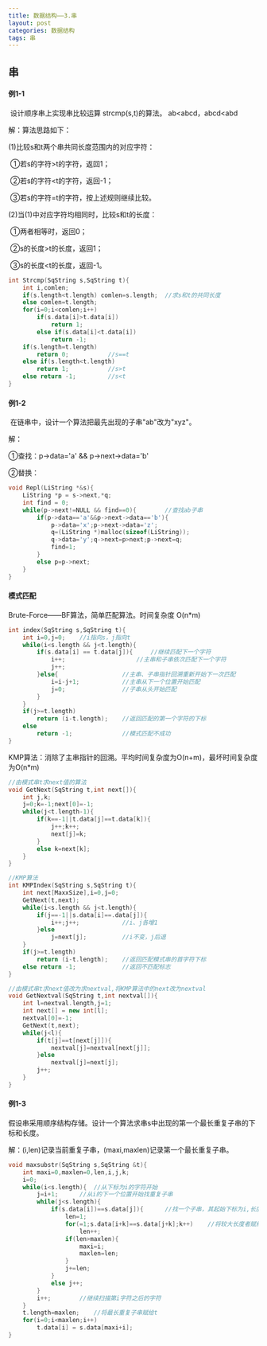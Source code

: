 ```yaml
---
title: 数据结构——3.串
layout: post
categories: 数据结构
tags: 串
---
```

## 串

#### 例1-1

​	设计顺序串上实现串比较运算 strcmp(s,t)的算法。	ab<abcd，abcd<abd

解：算法思路如下：

(1)比较s和t两个串共同长度范围内的对应字符：

​	①若s的字符>t的字符，返回1；

​	②若s的字符<t的字符，返回-1；

​	③若s的字符=t的字符，按上述规则继续比较。

(2)当(1)中对应字符均相同时，比较s和t的长度：

​	①两者相等时，返回0；

​	②s的长度>t的长度，返回1；

​	③s的长度<t的长度，返回-1。

```c++
int Strcmp(SqString s,SqString t){
    int i,comlen;
    if(s.length<t.length) comlen=s.length;	//求s和t的共同长度
    else comlen=t.length;
    for(i=0;i<comlen;i++)
        if(s.data[i]>t.data[i])
            return 1;
  		else if(s.data[i]<t.data[i])
            return -1;
    if(s.length=t.length)
        return 0;			//s==t
    else if(s.length<t.length)
        return 1;			//s>t
    else return -1;			//s<t
}
```

#### 例1-2

​	在链串中，设计一个算法把最先出现的子串"ab"改为"xyz"。

解：

①查找：p->data='a' && p->next->data='b'

②替换：

```c++
void Repl(LiString *&s){
    LiString *p = s->next,*q;
    int find = 0;
    while(p->next!=NULL && find==0){		//查找ab子串
        if(p->data=='a'&&p->next->data=='b'){
            p->data='x';p->next->data='z';
            q=(LiString *)malloc(sizeof(LiString));
            q->data='y';q->next=p>next;p->next=q;
            find=1;
        }
        else p=p->next;
    }
}
```

#### 模式匹配

Brute-Force——BF算法，简单匹配算法。时间复杂度 O(n*m)

```c++
int index(SqString s,SqString t){
    int i=0,j=0;	//i指向s，j指向t
    while(i<s.length && j<t.length){
        if(s.data[i] == t.data[j]){		//继续匹配下一个字符
            i++;					//主串和子串依次匹配下一个字符
            j++;
        }else{					//主串、子串指针回溯重新开始下一次匹配
            i=i-j+1;			//主串从下一个位置开始匹配
            j=0;				//子串从头开始匹配
        }
    }
    if(j>=t.length) 
        return (i-t.length);	//返回匹配的第一个字符的下标
    else
        return -1;				//模式匹配不成功
}
```

KMP算法：消除了主串指针的回溯。平均时间复杂度为O(n+m)，最坏时间复杂度为O(n*m)

```c++
//由模式串t求next值的算法
void GetNext(SqString t,int next[]){
    int j,k;
    j=0;k=-1;next[0]=-1;
    while(j<t.length-1){
        if(k==-1||t.data[j]==t.data[k]){
            j++;k++;
            next[j]=k;
        }
        else k=next[k];
    }
}

//KMP算法
int KMPIndex(SqString s,SqString t){
    int next[MaxxSize],i=0,j=0;
    GetNext(t,next);
    while(i<s.length && j<t.length){
        if(j==-1||s.data[i]==.data[j]){
            i++;j++;			//i、j各增1
        }else
            j=next[j];			//i不变，j后退
    }
    if(j>=t.length)
        return (i-t.length);	//返回匹配模式串的首字符下标
    else return -1;				//返回不匹配标志
}

//由模式串t求next值改为求nextval,将KMP算法中的next改为nextval
void GetNextval(SqString t,int nextval[]){
    int l=nextval.length,j=1;
    int next[] = new int[l];
    nextval[0]=-1;
    GetNext(t,next);
    while(j<l){
        if(t[j]==t[next[j]]){
            nextval[j]=nextval[next[j]];
        }else
            nextval[j]=next[j];
        j++;
    }
}
```

#### 例1-3

​	假设串采用顺序结构存储。设计一个算法求串s中出现的第一个最长重复子串的下标和长度。

解：(i,len)记录当前重复子串，(maxi,maxlen)记录第一个最长重复子串。

```c++
void maxsubstr(SqString s,SqString &t){
    int maxi=0,maxlen=0,len,i,j,k;
    i=0;
    while(i<s.length){	//从下标为i的字符开始
        j=i+1;		//从i的下一个位置开始找重复子串
        while(j<s.length){
            if(s.data[i])==s.data[j]){		//找一个子串，其起始下标为i,长度为len
                len=1;
                for(=1;s.data[i+k]==s.data[j+k];k++)	//将较大长度者赋给maxi与maxlen
                    len++;
                if(len>maxlen){
                    maxi=i;
                    maxlen=len;
                }
                j+=len;
            }
            else j++;
        }
        i++;		//继续扫描第i字符之后的字符
    }
    t.length=maxlen;	//将最长重复子串赋给t
    for(i=0;i<maxlen;i++)
        t.data[i] = s.data[maxi+i];
}
```